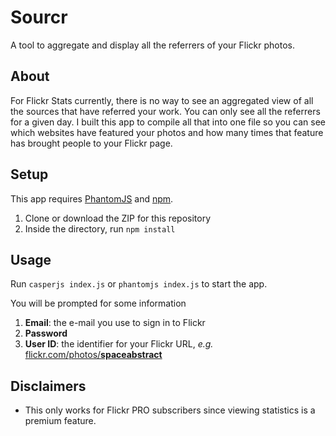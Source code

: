 # Sourcr
A tool to aggregate and display all the referrers of your Flickr photos.

<!-- add screenshots / gifs -->

## About
For Flickr Stats currently, there is no way to see an aggregated view of all the sources that have referred your work. You can only see all the referrers for a given day. I built this app to compile all that into one file so you can see which websites have featured your photos and how many times that feature has brought people to your Flickr page.

## Setup
This app requires [PhantomJS](http://phantomjs.org/) and [npm](https://www.npmjs.com/).

1. Clone or download the ZIP for this repository
2. Inside the directory, run `npm install`  

## Usage
Run `casperjs index.js` or `phantomjs index.js` to start the app.

You will be prompted for some information
1. **Email**: the e-mail you use to sign in to Flickr
2. **Password**
3. **User ID**: the identifier for your Flickr URL, *e.g.* [flickr.com/photos/**spaceabstract**](https://flickr.com/photos/spaceabstract/)

## Disclaimers
* This only works for Flickr PRO subscribers since viewing statistics is a premium feature.
